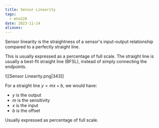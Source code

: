 ```yaml
---
title: Sensor Linearity
tags:
  - mte220
date: 2023-11-14
aliases:
---
```

Sensor linearity is the straightness of a sensor's input-output relationship compared to a perfectly straight line.

This is usually expressed as a percentage of full scale. The straight line is usually a best-fit straight line (BFSL), instead of simply connecting the endpoints.

![[Sensor Linearity.png|343]]

For a straight line $y=mx+b$, we would have:
- $y$ is the output
- $m$ is the sensitivity
- $x$ is the input
- $b$ is the offset

Usually expressed as percentage of full scale.
